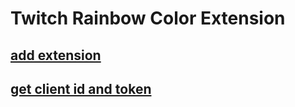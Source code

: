 # Twitch Rainbow Color Extension

##

## [add extension](https://www.thesslstore.com/blog/install-a-chrome-extension/)


## [get client id and token](https://dev.twitch.tv/docs/authentication/register-app/)
